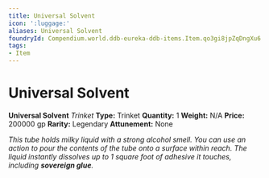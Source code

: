 ```yaml
---
title: Universal Solvent
icon: ':luggage:'
aliases: Universal Solvent
foundryId: Compendium.world.ddb-eureka-ddb-items.Item.qo3gi8jpZqDngXu6
tags:
- Item
---
```


# Universal Solvent

**Universal Solvent**
_Trinket_
**Type:** Trinket
**Quantity:** 1
**Weight:** N/A
**Price:** 200000 gp
**Rarity:** Legendary
**Attunement:** None

*This tube holds milky liquid with a strong alcohol smell. You can use an action to pour the contents of the tube onto a surface within reach. The liquid instantly dissolves up to 1 square foot of adhesive it touches, including **sovereign glue**.*